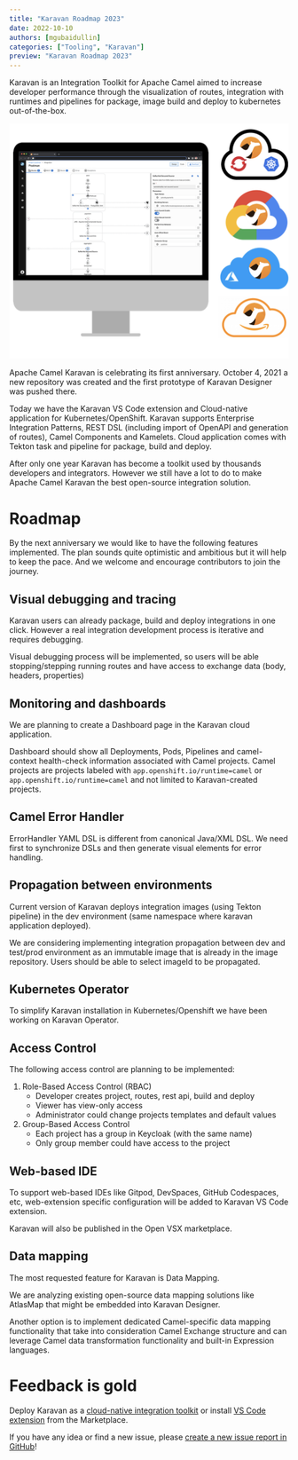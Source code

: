 ```yaml
---
title: "Karavan Roadmap 2023"
date: 2022-10-10
authors: [mgubaidullin]
categories: ["Tooling", "Karavan"]
preview: "Karavan Roadmap 2023"
---
```


Karavan is an Integration Toolkit for Apache Camel aimed to increase developer performance through the visualization of routes, integration with runtimes and pipelines for package, image build and deploy to kubernetes out-of-the-box.

![karavan-clouds](karavan-clouds.png)

Apache Camel Karavan is celebrating its first anniversary. October 4, 2021 a new repository was created and the first prototype of Karavan Designer was pushed there.

Today we have the Karavan VS Code extension and Cloud-native application for Kubernetes/OpenShift. Karavan supports Enterprise Integration Patterns, REST DSL (including import of OpenAPI and generation of routes), Camel Components and Kamelets. Cloud application comes with Tekton task and pipeline for package, build and deploy.    

After only one year Karavan has become a toolkit used by thousands developers and integrators. 
However we still have a lot to do to make Apache Camel Karavan the best open-source integration solution.

# Roadmap
By the next anniversary we would like to have the following features implemented.
The plan sounds quite optimistic and ambitious but it will help to keep the pace.
And we welcome and encourage contributors to join the journey.

## Visual debugging and tracing
Karavan users can already  package, build and deploy integrations in one click.
However a real integration development process is iterative and requires debugging.

Visual debugging process will be implemented, so users will be able stopping/stepping running routes and have access to exchange data (body, headers, properties)  

## Monitoring and dashboards
We are planning to create a Dashboard page in the Karavan cloud application.

Dashboard should show all Deployments, Pods, Pipelines and camel-context health-check information associated with Camel projects. 
Camel projects are projects labeled with `app.openshift.io/runtime=camel` or `app.openshift.io/runtime=camel` and not limited to Karavan-created projects.

## Camel Error Handler
ErrorHandler YAML DSL is different from canonical Java/XML DSL.
We need first to synchronize DSLs and then generate visual elements for error handling.

## Propagation between environments
Current version of Karavan deploys integration images (using Tekton pipeline) in the dev environment (same namespace where karavan application deployed).

We are considering implementing integration propagation between dev and test/prod environment as an immutable image that is already in the image repository. Users should be able to select imageId to be propagated. 

## Kubernetes Operator
To simplify Karavan installation in Kubernetes/Openshift we have been working on Karavan Operator.

## Access Control
The following access control are planning to be implemented:

1. Role-Based Access Control (RBAC)
    * Developer creates project, routes, rest api, build and deploy
    * Viewer has view-only access
    * Administrator could change projects templates and default values
2. Group-Based Access Control
    * Each project has a group in Keycloak (with the same name)
    * Only group member could have access to the project

## Web-based IDE 
To support web-based IDEs like Gitpod, DevSpaces, GitHub Codespaces, etc, web-extension specific configuration will be added to Karavan VS Code extension.

Karavan will also be published in the Open VSX marketplace.

## Data mapping
The most requested feature for Karavan is Data Mapping.

We are analyzing existing open-source data mapping solutions like AtlasMap that might be embedded into Karavan Designer. 

Another option is to implement dedicated Camel-specific data mapping functionality that take into consideration Camel Exchange structure and can leverage Camel data transformation functionality and built-in Expression languages.    

# Feedback is gold

Deploy Karavan as a [cloud-native integration toolkit](https://github.com/apache/camel-karavan/tree/main/karavan-cloud) or install [VS Code extension](https://marketplace.visualstudio.com/items?itemName=camel-karavan.karavan) from the Marketplace.

If you have any idea or find a new issue, please [create a new issue report in GitHub](https://github.com/apache/camel-karavan/issues)!

